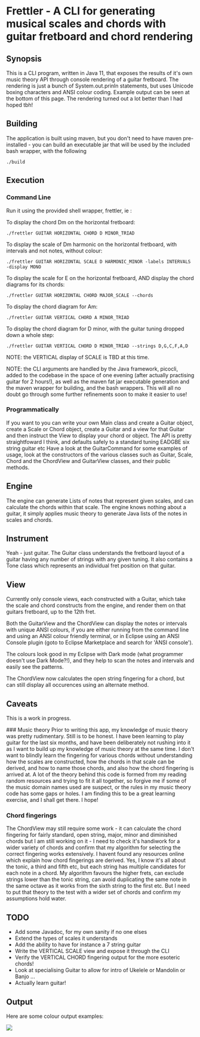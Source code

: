 # Frettler - A CLI for generating musical scales and chords with guitar fretboard and chord rendering

## Synopsis
This is a CLI program, written in Java 11, that exposes the results of it's own music theory API through console rendering of a guitar fretboard.
The rendering is just a bunch of System.out.prinln statements, but uses Unicode boxing characters and ANSI colour coding.
Example output can be seen at the bottom of this page. The rendering turned out a lot better than I had hoped tbh!

## Building
The application is built using maven, but you don't need to have maven pre-installed - you can build an executable jar that will be
used by the included bash wrapper, with the following

```
./build

```

## Execution

### Command Line
Run it using the provided shell wrapper, frettler, ie :

To display the chord Dm on the horizontal fretboard: 

```
./frettler GUITAR HORIZONTAL CHORD D MINOR_TRIAD

```

To display the scale of Dm harmonic on the horizontal fretboard, with intervals and not notes, without colour: 

```
./frettler GUITAR HORIZONTAL SCALE D HARMONIC_MINOR -labels INTERVALS -display MONO

```

To display the scale for E on the horizontal fretboard, AND display the chord diagrams for its chords: 

```
./frettler GUITAR HORIZONTAL CHORD MAJOR_SCALE --chords

```

To display the chord diagram for Am: 

```
./frettler GUITAR VERTICAL CHORD A MINOR_TRIAD

```

To display the chord diagram for D minor, with the guitar tuning dropped down a whole step: 

```
./frettler GUITAR VERTICAL CHORD D MINOR_TRIAD --strings D,G,C,F,A,D

```


NOTE: the VERTICAL display of SCALE is TBD at this time.

NOTE: the CLI arguments are handled by the Java framework, picocli, added to the codebase in the space of one evening (after actually practising guitar for 2 hours!),
as well as the maven fat jar executable generation and the maven wrapper for building, and the bash wrappers. 
This will all no doubt go through some further refinements soon to make it easier to use!

### Programmatically
If you want to you can write your own Main class and create a Guitar object, create a Scale or Chord object, create a Guitar and a view for that Guitar
and then instruct the View to display your chord or object. The API is pretty straightfoward I think, and defaults safely to a standard tuning EADGBE six 
string guitar etc
Have a look at the GuitarCommand for some examples of usage, look at the constructors of the various classes such as Guitar, Scale, Chord and the ChordView and 
GuitarView classes, and their public methods.

## Engine
The engine can generate Lists of notes that represent given scales, and can calculate the chords within that scale.
The engine knows nothing about a guitar, it simply applies music theory to generate Java lists of the notes in scales and chords.

## Instrument
Yeah - just guitar. The Guitar class understands the fretboard layout of a guitar having any number of strings with any given tuning.
It also contains a Tone class which represents an individual fret position on that guitar.

## View
Currently only console views, each constructed with a Guitar, which take the scale and chord constructs from the engine, and render them
on that guitars fretboard, up to the 12th fret.

Both the GuitarView and the ChordView can display the notes or intervals with unique ANSI colours, if you are
either running from the command line and using an ANSI colour friendly terminal, or in Eclipse using an ANSI Console
plugin (goto to Eclipse Marketplace and search for 'ANSI console').

The colours look good in my Eclipse with Dark mode (what programmer doesn't use Dark Mode?!), and they help to scan the notes and intervals
and easily see the patterns. 

The ChordView now calculates the open string fingering for a chord, but can still display all occurences using an alternate method.

## Caveats
This is a work in progress.

### Music theory
Prior to writing this app, my knowledge of music theory was pretty rudimentary. Still is to be honest.
I have been learning to play guitar for the last six months, and have been deliberately not rushing into it as I want to build up my knowledge of music
theory at the same time. I don't want to blindly learn the fingering for various chords without understanding how the scales are constructed, how the chords 
in that scale can be derived, and how to name those chords, and also how the chord fingering is arrived at.
A lot of the theory behind this code is formed from my reading random resources and trying to fit it all together, so forgive me if some of the music domain
names used are suspect, or the rules in my music theory code has some gaps or holes. I am finding this to be a great learning exercise, and I shall get there.
I hope!

### Chord fingerings
The ChordView may still require some work - it can calculate the chord fingering for fairly standard, open string, major, minor and diminished chords
but I am still working on it - I need to check it's handiwork for a wider variety of chords and confirm that my algorithm for selecting the correct 
fingering works extensively. I havent found any resources online which explain how chord fingerings are derived. Yes, I know it's all about the tonic,
a third and fifth etc, but each string has multiple candidates for each note in a chord. My algorithm favours the higher frets, can exclude strings lower 
than the tonic string, can avoid duplicating the same note in the same octave as it works from the sixth string to the first etc. But I need to put that
theory to the test with a wider set of chords and confirm my assumptions hold water.

## TODO
- Add some Javadoc, for my own sanity if no one elses
- Extend the types of scales it understands
- Add the ability to have for instance a 7 string guitar
- Write the VERTICAL SCALE view and expose it through the CLI 
- Verify the VERTICAL CHORD fingering output for the more esoteric chords!
- Look at specialising Guitar to allow for intro of Ukelele or Mandolin or Banjo ...
- Actually learn guitar!

## Output
Here are some colour output examples:

<img src="https://github.com/philwhiles/frettler/blob/master/frettler.png"/>
